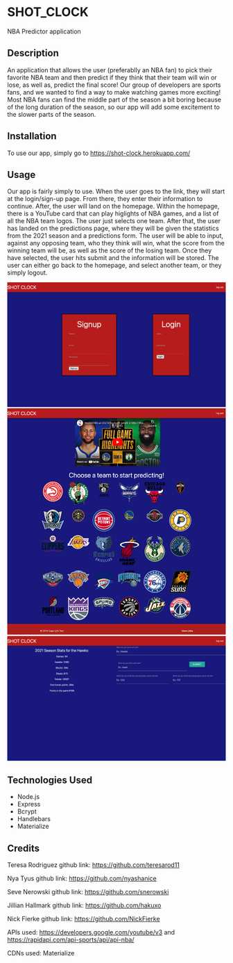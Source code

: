 # SHOT_CLOCK

NBA Predictor application

## Description

An application that allows the user (preferablly an NBA fan) to pick their favorite NBA team and then predict if they think that their team will win or lose, as well as, predict the final score! Our group of developers are sports fans, and we wanted to find a way to make watching games more exciting! Most NBA fans can find the middle part of the season a bit boring because of the long duration of the season, so our app will add some excitement to the slower parts of the season.

## Installation

To use our app, simply go to https://shot-clock.herokuapp.com/

## Usage

Our app is fairly simply to use. When the user goes to the link, they will start at the login/sign-up page. From there, they enter their information to continue. After, the user will land on the homepage. Within the homepage, there is a YouTube card that can play higlights of NBA games, and a list of all the NBA team logos. The user just selects one team. After that, the user has landed on the predictions page, where they will be given the statistics from the 2021 season and a predictions form. The user will be able to input, against any opposing team, who they think will win, what the score from the winning team will be, as well as the score of the losing team. Once they have selected, the user hits submit and the information will be stored. The user can either go back to the homepage, and select another team, or they simply logout.

![Sign in/sign up page](/public/images/sign%20up%20screenshot.png)
![Homepage with all 30 NBA team logos and YouTube highlight video at the top of the screen](/public/images/homepage%20screenshot.png)
![Prediction page that shows 2021 season statistics for chosen team and a form to submit predictions](/public/images/prediction%20screenshot.png)


## Technologies Used
* Node.js 
* Express
* Bcrypt
* Handlebars
* Materialize 

## Credits

Teresa Rodriguez
github link: https://github.com/teresarod11

Nya Tyus
github link: https://github.com/nyashanice

Seve Nerowski
github link: https://github.com/snerowski

Jillian Hallmark
github link: https://github.com/hakuxo

Nick Fierke
github link: https://github.com/NickFierke

APIs used:
https://developers.google.com/youtube/v3 and
https://rapidapi.com/api-sports/api/api-nba/

CDNs used:
Materialize
